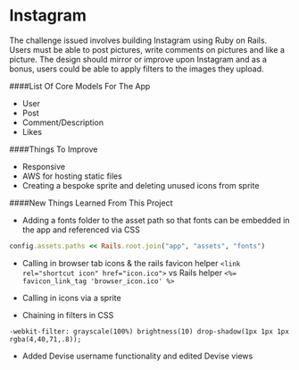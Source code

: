 Instagram
=========

The challenge issued involves building Instagram using Ruby on Rails. Users must be able to post pictures, write comments on pictures and like a picture.  The design should mirror or improve upon Instagram and as a bonus, users could be able to apply filters to the images they upload.

####List Of Core Models For The App
- User
- Post
- Comment/Description
- Likes

####Things To Improve
- Responsive
- AWS for hosting static files
- Creating a bespoke sprite and deleting unused icons from sprite

####New Things Learned From This Project
- Adding a fonts folder to the asset path so that fonts can be embedded in the app and referenced via CSS
```ruby
config.assets.paths << Rails.root.join("app", "assets", "fonts")
```
- Calling in browser tab icons & the rails favicon helper
```<link rel="shortcut icon" href="icon.ico">```
vs Rails helper
```<%= favicon_link_tag 'browser_icon.ico' %>```

- Calling in icons via a sprite

- Chaining in filters in CSS
```
-webkit-filter: grayscale(100%) brightness(10) drop-shadow(1px 1px 1px rgba(4,40,71,.8));
```

- Added Devise username functionality and edited Devise views